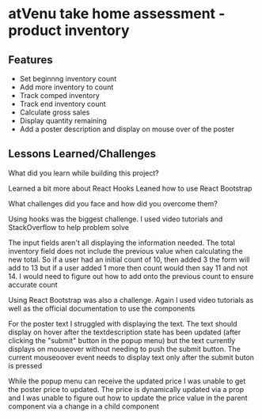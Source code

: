 # atVenu take home assessment - product inventory

## Features

- Set beginnng inventory count
- Add more inventory to count
- Track comped inventory
- Track end inventory count
- Calculate gross sales
- Display quantity remaining
- Add a poster description and display on mouse over of the poster

## Lessons Learned/Challenges

What did you learn while building this project?

Learned a bit more about React Hooks
Leaned how to use React Bootstrap

What challenges did you face and how did you overcome them?

Using hooks was the biggest challenge. I used video tutorials and StackOverflow to help problem solve

The input fields aren't all displaying the information needed. The total inventory field does not include the previous value when calculating the new total. So if a user had an initial count of 10, then added 3 the form will add to 13 but if a user added 1 more then count would then say 11 and not 14. I would need to figure out how to add onto the previous count to ensure accurate count

Using React Bootstrap was also a challenge. Again I used video tutorials as well as the official documentation to use the components

For the poster text I struggled with displaying the text. The text should display on hover after the textdescription state has been updated (after clicking the "submit" button in the popup menu) but the text currently displays on mouseover without needing to push the submit button.  The current mouseoover event needs to display text only after the submit buton is pressed

While the popup menu can receive the updated price I was unable to get the poster price to updated. The price is dynamically updated via a prop and I was unable to figure out how to update the price value in the parent component via a change in a child component
